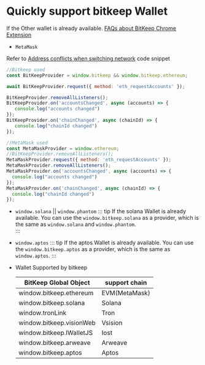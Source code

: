 # Quickly support bitkeep Wallet

If the Other wallet is already available.
[FAQs about BitKeep Chrome Extension](/faq.html#faqs-about-bitkeep-chrome-extension)

- `MetaMask`

Refer to [Address conflicts when switching network](/faq.html#_3-address-conflicts-when-switching-network)  code snippet 
```js
//Bitkeep used
const BitKeepProvider = window.bitkeep && window.bitkeep.ethereum;

await BitKeepProvider.request({ method: 'eth_requestAccounts' });

BitKeepProvider.removeAllListeners();
BitKeepProvider.on('accountsChanged', async (accounts) => {
   console.log("accounts changed")
});
BitKeepProvider.on('chainChanged', async (chainId) => {
   console.log("chainId changed")
});

//MetaMask used
const MetaMaskProvider = window.ethereum;
//BitKeepProvider.removeAllListeners();
MetaMaskProvider.request({ method: 'eth_requestAccounts' });
MetaMaskProvider.removeAllListeners();
MetaMaskProvider.on('accountsChanged', async (accounts) => {
  console.log("accounts changed")
});
MetaMaskProvider.on('chainChanged', async (chainId) => {
  console.log("chainId changed")
});
```

- `window.solana` || `window.phantom`
  ::: tip
  If the solana Wallet is already available. You can use the `window.bitkeep.solana` as a provider, which is the same as `window.solana` and `window.phantom`.  
  :::

- `window.aptos`
  ::: tip
  If the aptos Wallet is already available. You can use the `window.bitkeep.aptos` as a provider, which is the same as `window.aptos`.
  :::

- Wallet Supported by bitkeep

  | BitKeep Global Object    | support chain |
  | ------------------------ | ------------- |
  | window.bitkeep.ethereum  | EVM(MetaMask) |
  | window.bitkeep.solana    | Solana        |
  | window.tronLink          | Tron          |
  | window.bitkeep.visionWeb | Vsision       |
  | window.bitkeep.IWalletJS | Iost          |
  | window.bitkeep.arweave   | Arweave       |
  | window.bitkeep.aptos     | Aptos       |
